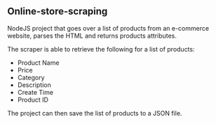## Online-store-scraping

NodeJS project that goes over a list of products from an e-commerce website, parses the HTML and returns products attributes.

The scraper is able to retrieve the following for a list of products:
- Product Name
- Price
- Category
- Description
- Create Time
- Product ID

The project can then save the list of products to a JSON file.
